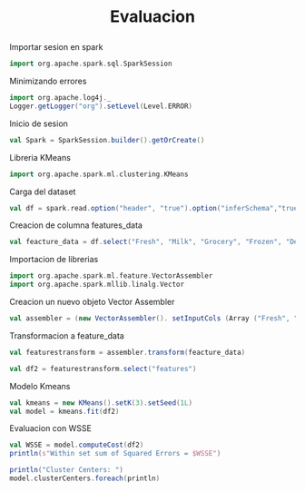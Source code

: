 # <p align="center" > Evaluacion </p> 

Importar sesion en spark
```scala
import org.apache.spark.sql.SparkSession 
```

Minimizando errores
```scala
import org.apache.log4j._
Logger.getLogger("org").setLevel(Level.ERROR)
```

Inicio de sesion
```scala
val Spark = SparkSession.builder().getOrCreate()
```

Libreria KMeans
```scala
import org.apache.spark.ml.clustering.KMeans
```

Carga del dataset
```scala
val df = spark.read.option("header", "true").option("inferSchema","true")csv("/Users/admin/Documents/Github/Datos_Masivos/BigData/Scala_Kmeans/Wholesale customers data.csv")
```

Creacion de columna features_data
```scala
val feacture_data = df.select("Fresh", "Milk", "Grocery", "Frozen", "Detergents_Paper", "Delicassen")
```

Importacion de librerias
```scala
import org.apache.spark.ml.feature.VectorAssembler
import org.apache.spark.mllib.linalg.Vector
```

Creacion un nuevo objeto Vector Assembler
```scala
val assembler = (new VectorAssembler(). setInputCols (Array ("Fresh", "Milk", "Grocery", "Frozen", "Detergents_Paper", "Delicassen")).setOutputCol("features"))
```

Transformacion a feature_data
```scala
val featurestransform = assembler.transform(feacture_data)

val df2 = featurestransform.select("features")
```

Modelo Kmeans
```scala
val kmeans = new KMeans().setK(3).setSeed(1L)
val model = kmeans.fit(df2)
```

Evaluacion con WSSE
```scala
val WSSE = model.computeCost(df2)
println(s"Within set sum of Squared Errors = $WSSE")

println("Cluster Centers: ")
model.clusterCenters.foreach(println)
```
